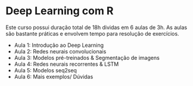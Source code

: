 # Deep Learning com R

Este curso possui duração total de 18h dividas em 6 aulas de 3h. As aulas são
bastante práticas e envolvem tempo para resolução de exercícios.

- Aula 1: Introdução ao Deep Learning
- Aula 2: Redes neurais convolucionais
- Aula 3: Modelos pré-treinados & Segmentação de imagens
- Aula 4: Redes neurais recorrentes & LSTM
- Aula 5: Modelos seq2seq
- Aula 6: Mais exemplos/ Dúvidas



